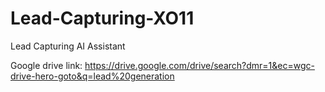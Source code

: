 # Lead-Capturing-XO11

Lead Capturing AI Assistant

Google drive link:
https://drive.google.com/drive/search?dmr=1&ec=wgc-drive-hero-goto&q=lead%20generation
